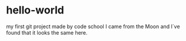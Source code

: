 # hello-world
my first git project made by code school
I came from the Moon and I´ve found that it looks the same here.
